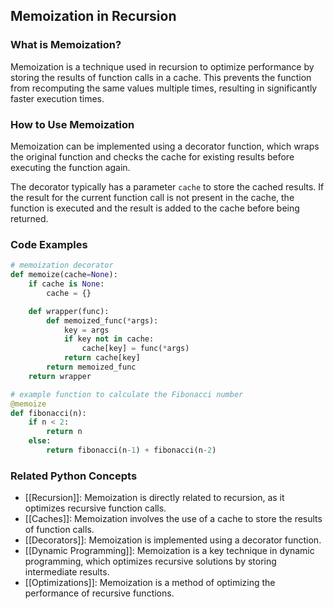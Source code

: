## Memoization in Recursion

### What is Memoization?
Memoization is a technique used in recursion to optimize performance by storing the results of function calls in a cache. This prevents the function from recomputing the same values multiple times, resulting in significantly faster execution times.

### How to Use Memoization
Memoization can be implemented using a decorator function, which wraps the original function and checks the cache for existing results before executing the function again.

The decorator typically has a parameter `cache` to store the cached results. If the result for the current function call is not present in the cache, the function is executed and the result is added to the cache before being returned.

### Code Examples
```python
# memoization decorator
def memoize(cache=None):
    if cache is None:
        cache = {}

    def wrapper(func):
        def memoized_func(*args):
            key = args
            if key not in cache:
                cache[key] = func(*args)
            return cache[key]
        return memoized_func
    return wrapper

# example function to calculate the Fibonacci number
@memoize
def fibonacci(n):
    if n < 2:
        return n
    else:
        return fibonacci(n-1) + fibonacci(n-2)
```

### Related Python Concepts

- [[Recursion]]: Memoization is directly related to recursion, as it optimizes recursive function calls.
- [[Caches]]: Memoization involves the use of a cache to store the results of function calls.
- [[Decorators]]: Memoization is implemented using a decorator function.
- [[Dynamic Programming]]: Memoization is a key technique in dynamic programming, which optimizes recursive solutions by storing intermediate results.
- [[Optimizations]]: Memoization is a method of optimizing the performance of recursive functions.